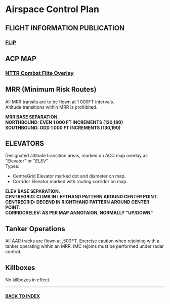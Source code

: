 # Airspace Control Plan

## FLIGHT INFORMATION PUBLICATION
### [FLIP](/NavAids/476vFG_FLIP_21JAN19.pdf) 

## ACP MAP 
### [NTTR Combat Flite Overlay](/NavAids/NTTR_LFE_CF_BASE.cf)

## MRR (Minimum Risk Routes)
All MRR transits are to be flown at 1 000FT intervals.  
Altitude transitions within MRR is prohibited.  

**MRR BASE SEPARATION.  
NORTHBOUND: EVEN 1 000 FT INCREMENTS (120,180)  
SOUTHBOUND: ODD 1 000 FT INCREMENTS (130,190)**

## ELEVATORS
Designated altitude transition areas, marked on ACO map overlay as "Elevator" or "*ELEV*"  
Types:  
*  CentreGrid Elevator marked dot and diameter on map.
*  Corridor Elevator marked with routing corridor on map.

**ELEV BASE SEPARATION.  
CENTREGRID: CLIMB IN LEFTHAND PATTERN AROUND CENTER POINT.  
CENTREGRID: DECEND IN RIGHTHAND PATTERN AROUND CENTER POINT.  
CORRIDORELEV: AS PER MAP ANNOTAION, NORMALLY "UP/DOWN"**  



## Tanker Operations
All AAR tracks are flown at ,500FT.  Exercise caution when rejoining with a tanker operating within an MRR.  IMC rejoins must be performed under radar control.  

## Killboxes
No killbozes in effect.



---
#### [BACK TO INDEX](https://daviddcs.github.io/nttr/) 
